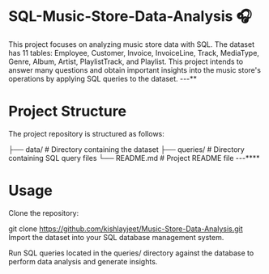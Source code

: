 # SQL-Music-Store-Data-Analysis 🎧

This project focuses on analyzing music store data with SQL. The dataset has 11 tables: Employee, Customer, Invoice, InvoiceLine, Track, MediaType, Genre, Album, Artist, PlaylistTrack, and Playlist. This project intends to answer many questions and obtain important insights into the music store's operations by applying SQL queries to the dataset.
---**

# Project Structure
The project repository is structured as follows:

├── data/                   # Directory containing the dataset
├── queries/               # Directory containing SQL query files
└── README.md              # Project README file
---****

# Usage
Clone the repository:

git clone https://github.com/kishlayjeet/Music-Store-Data-Analysis.git
Import the dataset into your SQL database management system.

Run SQL queries located in the queries/ directory against the database to perform data analysis and generate insights.
